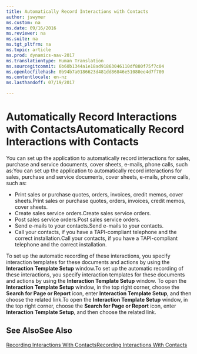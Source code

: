 ```yaml
---
title: Automatically Record Interactions with Contacts
author: jswymer
ms.custom: na
ms.date: 09/16/2016
ms.reviewer: na
ms.suite: na
ms.tgt_pltfrm: na
ms.topic: article
ms.prod: dynamics-nav-2017
ms.translationtype: Human Translation
ms.sourcegitcommit: 6b60b1344a1e18ad91863046110df880f75f7c04
ms.openlocfilehash: 0b94b7a0186623d481dd86846e51080ee4d7f700
ms.contentlocale: en-nz
ms.lasthandoff: 07/19/2017

---
```

# <a name="automatically-record-interactions-with-contacts"></a><span data-ttu-id="f0e00-102">Automatically Record Interactions with Contacts</span><span class="sxs-lookup"><span data-stu-id="f0e00-102">Automatically Record Interactions with Contacts</span></span>
<span data-ttu-id="f0e00-103">You can set up the application to automatically record interactions for sales, purchase and service documents, cover sheets, e-mails, phone calls, such as:</span><span class="sxs-lookup"><span data-stu-id="f0e00-103">You can set up the application to automatically record interactions for sales, purchase and service documents, cover sheets, e-mails, phone calls, such as:</span></span>

* <span data-ttu-id="f0e00-104">Print sales or purchase quotes, orders, invoices, credit memos, cover sheets.</span><span class="sxs-lookup"><span data-stu-id="f0e00-104">Print sales or purchase quotes, orders, invoices, credit memos, cover sheets.</span></span>
* <span data-ttu-id="f0e00-105">Create sales service orders.</span><span class="sxs-lookup"><span data-stu-id="f0e00-105">Create sales service orders.</span></span>
* <span data-ttu-id="f0e00-106">Post sales service orders.</span><span class="sxs-lookup"><span data-stu-id="f0e00-106">Post sales service orders.</span></span>
* <span data-ttu-id="f0e00-107">Send e-mails to your contacts.</span><span class="sxs-lookup"><span data-stu-id="f0e00-107">Send e-mails to your contacts.</span></span>
* <span data-ttu-id="f0e00-108">Call your contacts, if you have a TAPI-compliant telephone and the correct installation.</span><span class="sxs-lookup"><span data-stu-id="f0e00-108">Call your contacts, if you have a TAPI-compliant telephone and the correct installation.</span></span>

<span data-ttu-id="f0e00-109">To set up the automatic recording of these interactions, you specify interaction templates for these documents and actions by using the **Interaction Template Setup** window.</span><span class="sxs-lookup"><span data-stu-id="f0e00-109">To set up the automatic recording of these interactions, you specify interaction templates for these documents and actions by using the **Interaction Template Setup** window.</span></span> <span data-ttu-id="f0e00-110">To open the **Interaction Template Setup** window, in the top right corner, choose the **Search for Page or Report** icon, enter **Interaction Template Setup**, and then choose the related link.</span><span class="sxs-lookup"><span data-stu-id="f0e00-110">To open the **Interaction Template Setup** window, in the top right corner, choose the **Search for Page or Report** icon, enter **Interaction Template Setup**, and then choose the related link.</span></span>

## <a name="see-also"></a><span data-ttu-id="f0e00-111">See Also</span><span class="sxs-lookup"><span data-stu-id="f0e00-111">See Also</span></span>
[<span data-ttu-id="f0e00-112">Recording Interactions With Contacts</span><span class="sxs-lookup"><span data-stu-id="f0e00-112">Recording Interactions With Contacts</span></span>](marketing-interactions.md)  


